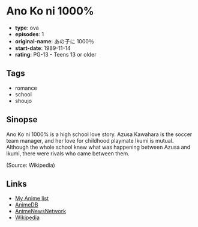 # Ano Ko ni 1000%

-   **type**: ova
-   **episodes**: 1
-   **original-name**: あの子に 1000％
-   **start-date**: 1989-11-14
-   **rating**: PG-13 - Teens 13 or older

## Tags

-   romance
-   school
-   shoujo

## Sinopse

Ano Ko ni 1000% is a high school love story. Azusa Kawahara is the soccer team manager, and her love for childhood playmate Ikumi is mutual. Although the whole school knew what was happening between Azusa and Ikumi, there were rivals who came between them.

(Source: Wikipedia)

## Links

-   [My Anime list](https://myanimelist.net/anime/7475/Ano_Ko_ni_1000)
-   [AnimeDB](http://anidb.info/perl-bin/animedb.pl?show=anime&aid=5996)
-   [AnimeNewsNetwork](http://www.animenewsnetwork.com/encyclopedia/anime.php?id=1419)
-   [Wikipedia](http://en.wikipedia.org/wiki/Ano_Ko_ni_1000%25)
